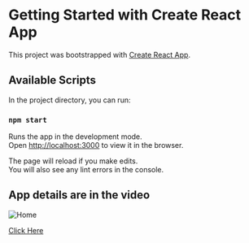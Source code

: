 # Getting Started with Create React App

This project was bootstrapped with [Create React App](https://github.com/facebook/create-react-app).

## Available Scripts

In the project directory, you can run:

### `npm start`

Runs the app in the development mode.\
Open [http://localhost:3000](http://localhost:3000) to view it in the browser.

The page will reload if you make edits.\
You will also see any lint errors in the console.


## App details are in the video
![Home](https://res.cloudinary.com/dlvyipqi8/image/upload/v1609951497/JuneMainPage_vyrod1.png)

[Click Here](https://drive.google.com/file/d/17EkDd1SIcNYqB95FW-mSyTAq0MjJO_Lv/view?usp=sharing)



